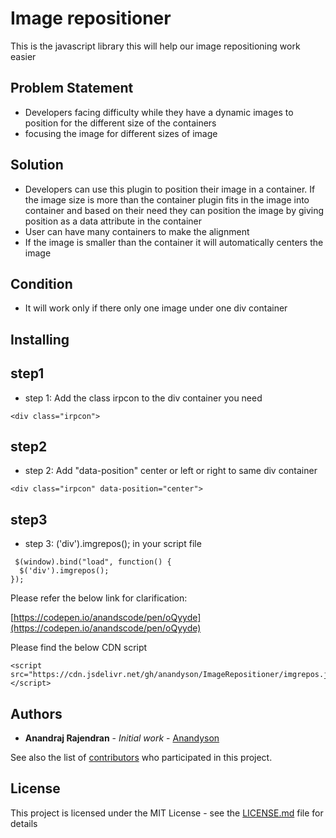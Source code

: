 # Image repositioner

This is the javascript library this will help our image repositioning work easier

## Problem Statement
* Developers facing difficulty while they have a dynamic images to position for the different size of the containers
* focusing the image for different sizes of image

## Solution
* Developers can use this plugin to position their image in a container. If the image size is more than the container plugin fits in the image into container and based on their need they can position the image by giving position as a data attribute in the container
* User can have many containers to make the alignment
* If the image is smaller than the container it will automatically centers the image

## Condition
* It will work only if there only one image under one div container

## Installing
## step1
* step 1: Add the class irpcon to the div container you need
```
<div class="irpcon">
```
## step2
* step 2: Add "data-position" center or left or right to same div container
```
<div class="irpcon" data-position="center">
```
## step3
* step 3: ('div').imgrepos(); in your script file
```
 $(window).bind("load", function() {
  $('div').imgrepos();
});
```
Please refer the below link for clarification:  

[https://codepen.io/anandscode/pen/oQyyde](https://codepen.io/anandscode/pen/oQyyde)

Please find the below CDN script
```
<script src="https://cdn.jsdelivr.net/gh/anandyson/ImageRepositioner/imgrepos.js"></script>
```

## Authors

* **Anandraj Rajendran** - *Initial work* - [Anandyson](https://github.com/anandyson)

See also the list of [contributors](https://github.com/anandyson/ImageRepositioner/contributors) who participated in this project.

## License

This project is licensed under the MIT License - see the [LICENSE.md](LICENSE.md) file for details
